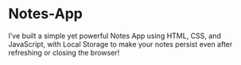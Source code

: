# Notes-App
I’ve built a simple yet powerful Notes App using HTML, CSS, and JavaScript, with Local Storage to make your notes persist even after refreshing or closing the browser!

